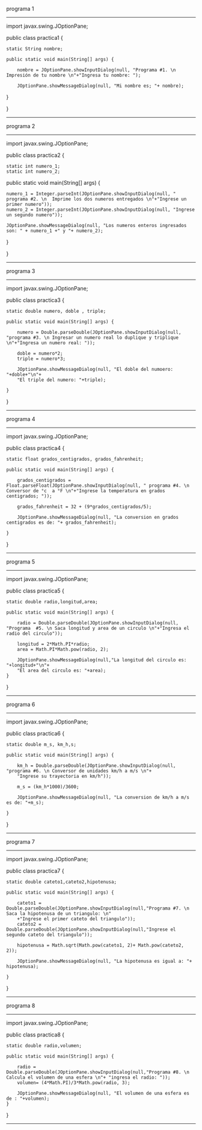 
programa 1

_________________________________________________________________________________________________________________________________________

import javax.swing.JOptionPane;

public class practica1 {

    static String nombre;

    public static void main(String[] args) {

        nombre = JOptionPane.showInputDialog(null, "Programa #1. \n Impresión de tu nombre \n"+"Ingresa tu nombre: ");

        JOptionPane.showMessageDialog(null, "Mi nombre es; "+ nombre);
    
}

}

______________________________________________________________________________________________________________________________________________

programa 2

_______________________________________________________________________________________________________________________________________________

import javax.swing.JOptionPane;

public class practica2 {

    static int numero_1;
    static int numero_2;

 public static void main(String[] args) {

    numero_1 = Integer.parseInt(JOptionPane.showInputDialog(null, " programa #2. \n  Imprime los dos numeros entregados \n"+"Ingrese un primer numero"));
    numero_2 = Integer.parseInt(JOptionPane.showInputDialog(null, "Ingrese un segundo numero"));

    JOptionPane.showMessageDialog(null, "Los numeros enteros ingresados son: " + numero_1 +" y "+ numero_2);
    
}

}

____________________________________________________________________________________________________________________________________________________________

programa 3
___________________________________________________________________________________________________________________________________________________________

import javax.swing.JOptionPane;

public class practica3 {

    static double numero, doble , triple;

    public static void main(String[] args) {
        
        numero = Double.parseDouble(JOptionPane.showInputDialog(null, "programa #3. \n Ingresar un numero real lo duplique y triplique \n"+"Ingresa un numero real: "));

        doble = numero*2;
        triple = numero*3;

        JOptionPane.showMessageDialog(null, "El doble del numoero: "+doble+"\n"+
        "El triple del numero: "+triple);

    }

}

______________________________________________________________________________________________________________________________________________________________________

programa 4

_________________________________________________________________________________________________________________________________________________________________

import javax.swing.JOptionPane;

public class practica4 {

    static float grados_centigrados, grados_fahrenheit;  

    public static void main(String[] args) {

        grados_centigrados = Float.parseFloat(JOptionPane.showInputDialog(null, " programa #4. \n  Conversor de °c  a °F \n"+"Ingrese la temperatura en grados centigrados; "));

        grados_fahrenheit = 32 + (9*grados_centigrados/5);

        JOptionPane.showMessageDialog(null, "La conversion en grados centigrados es de: "+ grados_fahrenheit);

    }
    
}

_____________________________________________________________________________________________________________________________________________________________________

programa 5
______________________________________________________________________________________________________________________________________________________________________


import javax.swing.JOptionPane;

public class practica5 {

    static double radio,longitud,area;

    public static void main(String[] args) {
        
        radio = Double.parseDouble(JOptionPane.showInputDialog(null, "Programa  #5. \n Saca longitud y area de un circulo \n"+"Ingresa el radio del circulo"));

        longitud = 2*Math.PI*radio;
        area = Math.PI*Math.pow(radio, 2);

        JOptionPane.showMessageDialog(null,"La longitud del circulo es:  "+longitud+"\n"+
        "El area del circulo es: "+area);
    }

}
_________________________________________________________________________________________________________________________________________________________________
programa 6
______________________________________________________________________________________________________________________________________________________________

import javax.swing.JOptionPane;

public class practica6 {

    static double m_s, km_h,s; 
    
    public static void main(String[] args) {
        
        km_h = Double.parseDouble(JOptionPane.showInputDialog(null, "programa #6. \n Conversor de unidades km/h a m/s \n"+
        "Ingrese su trayectoria en km/h"));

        m_s = (km_h*1000)/3600;
        
        JOptionPane.showMessageDialog(null, "La conversion de km/h a m/s es de: "+m_s);
        
    }


}

____________________________________________________________________________________________________________________________________________________________________
programa 7 
__________________________________________________________________________________________________________________________________________________________________

import javax.swing.JOptionPane;

public class practica7 {

    static double cateto1,cateto2,hipotenusa;

    public static void main(String[] args) {

        cateto1 = Double.parseDouble(JOptionPane.showInputDialog(null,"Programa #7. \n  Saca la hipotenusa de un triangulo: \n" 
        +"Ingrese el primer cateto del triangulo"));
        cateto2 = Double.parseDouble(JOptionPane.showInputDialog(null,"Ingrese el segundo cateto del triangulo"));

        hipotenusa = Math.sqrt(Math.pow(cateto1, 2)+ Math.pow(cateto2, 2));

        JOptionPane.showMessageDialog(null, "La hipotenusa es igual a: "+ hipotenusa);
        
    }
    
}
_________________________________________________________________________________________________________________________________________________________________________
programa 8
_______________________________________________________________________________________________________________________________________________________________________

import javax.swing.JOptionPane;

public class practica8 {

    static double radio,volumen;

    public static void main(String[] args) {
        
        radio = Double.parseDouble(JOptionPane.showInputDialog(null,"Programa #8. \n  Calcula el volumen de una esfera \n"+ "ingresa el radio: "));
        volumen= (4*Math.PI)/3*Math.pow(radio, 3);

        JOptionPane.showMessageDialog(null, "El volumen de una esfera es de : "+volumen);
    }
    
}
______________________________________________________________________________________________________________________________________________________________________________
